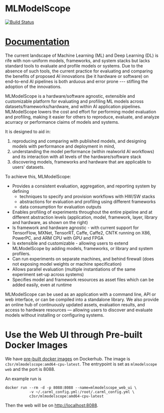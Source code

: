 # MLModelScope

[![Build Status](https://dev.azure.com/yhchang/c3sr/_apis/build/status/c3sr.mlmodelscope?branchName=master)](https://dev.azure.com/yhchang/c3sr/_build/latest?definitionId=10&branchName=master)

# [Documentation](https://docs.mlmodelscope.org/)

The current landscape of Machine Learning (ML) and Deep Learning (DL) is rife with non-uniform models, frameworks, and system stacks but lacks standard tools to evaluate and profile models or systems.
Due to the absence of such tools, the current practice for evaluating and comparing the benefits of proposed AI innovations (be it hardware or software) on end-to-end AI pipelines is both arduous and error prone --- stifling the adoption of the innovations.

MLModelScope is a hardware/software agnostic, extensible and customizable platform for evaluating and profiling ML models across datasets/frameworks/hardware, and within AI application pipelines.
MLModelScope lowers the cost and effort for performing model evaluation and profiling, making it easier for others to reproduce, evaluate, and analyze acurracy or performance claims of models and systems.

It is designed to aid in:

1. reproducing and comparing with published models, and designing models with performance and deployment in mind,
2. understanding the model performance (within realworld AI workflows) and its interaction with all levels of the hardware/software stack
3. discovering models, frameworks and hardware that are applicable to users' datasets.


To achieve this, MLModelScope:

- Provides a consistent evaluation, aggregation, and reporting system by defining
  - techniques to specify and provision workflows with HW/SW stacks
  - abstractions for evaluation and profiling using different frameworks
  - data consumption for evaluation outputs
- Enables profiling of experiments throughout the entire pipeline and at different abstraction levels (application, model, framework, layer, library and hardware, as shown on the right)
- Is framework and hardware agnostic - with current support for TensorFlow, MXNet, TensorRT, Caffe, Caffe2, CNTK running on X86, PowerPC, and ARM CPU with GPU and FPGA
- Is extensible and customizable - allowing users to extend MLModelScope by adding models, frameworks, or library and system profilers.
- Can run experiments on separate machines, and behind firewall (does not exposing model weights or machine specification)
- Allows parallel evaluation (multiple instantiations of the same experiment set-up across systems)
- Specifies model and framework resources as asset files which can be added easily, even at runtime


MLModelScope can be used as an application with a command line, API or web interface, or can be compiled into a standalone library. We also provide an online hub of continuously updated assets, evaluation results, and access to hardware resources — allowing users to discover and evaluate models without installing or configuring systems.

# Use the Web UI through Pre-built Docker Images

We have [pre-built docker images](https://hub.docker.com/r/c3sr/mlmodelscope/tags) on Dockerhub. The image is `c3sr/mlmodelscope:amd64-cpu-latest`. The entrypoint is set as `mlmodelscope web` and the port is 8088.

An example run is

```
docker run --rm -d -p 8088:8088 --name=mlmodelscope_web_ui \
           -v ~/.carml_config.yml:/root/.carml_config.yml \
           c3sr/mlmodelscope:amd64-cpu-latest
```

Then the web will be on [http://localhost:8088](localhost:8088).
